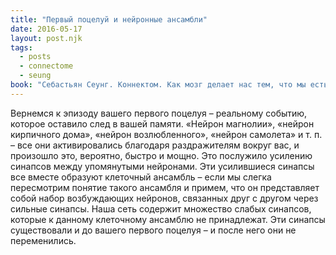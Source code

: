 ```yaml
---
title: "Первый поцелуй и нейронные ансамбли"
date: 2016-05-17
layout: post.njk
tags:
  - posts
  - connectome
  - seung
book: "Себастьян Сеунг. Коннектом. Как мозг делает нас тем, что мы есть"
---
```


Вернемся к эпизоду вашего первого поцелуя – реальному событию, которое оставило след в вашей памяти. «Нейрон магнолии», «нейрон кирпичного дома», «нейрон возлюбленного», «нейрон самолета» и т. п. – все они активировались благодаря раздражителям вокруг вас, и произошло это, вероятно, быстро и мощно. Это послужило усилению синапсов между упомянутыми нейронами. Эти усилившиеся синапсы все вместе образуют клеточный ансамбль – если мы слегка пересмотрим понятие такого ансамбля и примем, что он представляет собой набор возбуждающих нейронов, связанных друг с другом через сильные синапсы. Наша сеть содержит множество слабых синапсов, которые к данному клеточному ансамблю не принадлежат. Эти синапсы существовали и до вашего первого поцелуя – и после него они не переменились.
